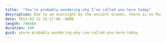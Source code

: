 ```yaml
---
title:  "You’re probably wondering why I’ve called you here today"
description: Due to an oversight by the ancient Greeks, there is no Muse of blogging. Denied the ability to begin with a proper Invocation To The Muse, I will compensate with some relatively boring introductions...
date: 2013-02-12 15:17:00 -0800
length: 796464
duration: 199
guid: youre-probably-wondering-why-ive-called-you-here-today
---
```

